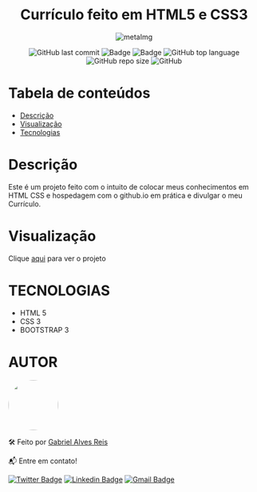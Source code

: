 <H1 align="center">Currículo feito em HTML5 e CSS3</H1>

<div align="center">

![metaImg](https://user-images.githubusercontent.com/38928677/134745841-a88048ad-eff7-4381-b6ca-4192320e6b48.JPG)

 
![GitHub last commit](https://img.shields.io/github/last-commit/Gabiruu/gabiruu.github.io?color=GREEN)
![Badge](https://img.shields.io/badge/HTML-5-blue)
![Badge](https://img.shields.io/badge/CSS-3-blue)
![GitHub top language](https://img.shields.io/github/languages/top/Gabiruu/gabiruu.github.io)
![GitHub repo size](https://img.shields.io/github/repo-size/gabiruu/gabiruu.github.io)
![GitHub](https://img.shields.io/github/license/gabiruu/Produtos-MVC-POO)

#

</div>

# Tabela de conteúdos

<!--ts-->

- [Descrição](#Descrição)
- [Visualização](#Visualização)
- [Tecnologias](#tecnologias)

<!--te-->

# Descrição

Este é um projeto feito com o intuito de colocar meus conhecimentos em HTML CSS e hospedagem com o github.io em prática e divulgar o meu Currículo.

# Visualização

Clique [aqui](https://gabiruu.github.io/) para ver o projeto

# TECNOLOGIAS

- HTML 5
- CSS 3
- BOOTSTRAP 3

# AUTOR

<a href="https://github.com/Gabiruu">
 <img style="border-radius: 50%;" src="https://avatars3.githubusercontent.com/u/38928677?s=460&u=61b426b901b8fe02e12019b1fdb67bf0072d4f00&v=4" width="100px;" alt=""/>
</a>

🛠️ Feito por <a href="https://github.com/Gabiruu/" alt="">Gabriel Alves Reis</a>

📬 Entre em contato!

[![Twitter Badge](https://img.shields.io/badge/-@Gabirutts-1ca0f1?style=flat-square&labelColor=1ca0f1&logo=twitter&logoColor=white&link=https://twitter.com/Gabirutts)](https://twitter.com/Gabirutts)
[![Linkedin Badge](https://img.shields.io/badge/-Gabriel-blue?style=flat-square&logo=Linkedin&logoColor=white&link=https://www.linkedin.com/in/gabriel-alves-846b92164/)](https://www.linkedin.com/in/gabriel-alves-846b92164/)
[![Gmail Badge](https://img.shields.io/badge/-gaalvesreis@gmail.com-c14438?style=flat-square&logo=Gmail&logoColor=white&link=mailto:gaalvesreis@gmail.com)](mailto:gaalvesreis@gmail.com)
